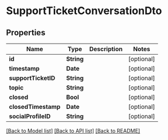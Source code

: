 # SupportTicketConversationDto

## Properties
Name | Type | Description | Notes
------------ | ------------- | ------------- | -------------
**id** | **String** |  | [optional] 
**timestamp** | **Date** |  | [optional] 
**supportTicketID** | **String** |  | [optional] 
**topic** | **String** |  | [optional] 
**closed** | **Bool** |  | [optional] 
**closedTimestamp** | **Date** |  | [optional] 
**socialProfileID** | **String** |  | [optional] 

[[Back to Model list]](../README.md#documentation-for-models) [[Back to API list]](../README.md#documentation-for-api-endpoints) [[Back to README]](../README.md)


